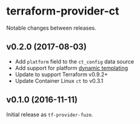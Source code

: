 # terraform-provider-ct

Notable changes between releases.

## v0.2.0 (2017-08-03)

* Add `platform` field to the `ct_config` data source
* Add support for platform [dynamic templating](https://coreos.com/os/docs/latest/dynamic-data.html)
* Update to support Terraform v0.9.2+
* Update Container Linux `ct` to v0.3.1

## v0.1.0 (2016-11-11)

Initial release as `tf-provider-fuze`.
